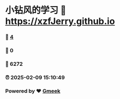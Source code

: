 # 小钻风的学习 :link: https://xzfJerry.github.io 
### :page_facing_up: [4](https://xzfJerry.github.io/tag.html) 
### :speech_balloon: 0 
### :hibiscus: 6272 
### :alarm_clock: 2025-02-09 15:10:49 
### Powered by :heart: [Gmeek](https://github.com/Meekdai/Gmeek)
